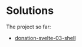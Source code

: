 # Solutions

The project so far:

- [donation-svelte-03-shell](https://github.com/wit-hdip-comp-sci-2023/full-stack-lab-previews/tree/master/prj/donation/svelte/donation-svelte-01-shell)

  



